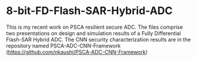 # 8-bit-FD-Flash-SAR-Hybrid-ADC
This is my recent work on PSCA resilient secure ADC. The files comprise two presentations on design and simulation results of a Fully Differential Flash-SAR Hybrid ADC. The CNN security characterization results are in the repository named PSCA-ADC-CNN-Framework (https://github.com/nkaushi/PSCA-ADC-CNN-Framework)
